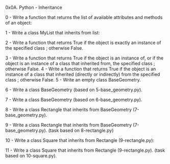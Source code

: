 0x0A. Python - Inheritance

0 - Write a function that returns the list of available attributes and methods of an object:

1 - Write a class MyList that inherits from list:

2 - Write a function that returns True if the object is exactly an instance of the specified class ; otherwise False.

3 - Write a function that returns True if the object is an instance of, or if the object is an instance of a class that inherited from, the specified class ; otherwise False.
4 - Write a function that returns True if the object is an instance of a class that inherited (directly or indirectly) from the specified class ; otherwise False.
5 - Write an empty class BaseGeometry.

6 - Write a class BaseGeometry (based on 5-base_geometry.py).

7 - Write a class BaseGeometry (based on 6-base_geometry.py).

8 - Write a class Rectangle that inherits from BaseGeometry (7-base_geometry.py).

9 - Write a class Rectangle that inherits from BaseGeometry (7-base_geometry.py). (task based on 8-rectangle.py)

10 - Write a class Square that inherits from Rectangle (9-rectangle.py):

11 - Write a class Square that inherits from Rectangle (9-rectangle.py). (task based on 10-square.py).

